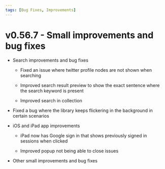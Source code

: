 ```yaml
---
tags: [Bug Fixes, Improvements]
---
```


# v0.56.7 - Small improvements and bug fixes

- Search improvements and bug fixes

    - Fixed an issue where twitter profile nodes are not shown when searching

    - Improved search result preview to show the exact sentence where the search keyword is present

    - Improved search in collection

- Fixed a bug where the library keeps flickering in the background in certain scenarios

- iOS and iPad app improvements

    - iPad now has Google sign in that shows previously signed in sessions when clicked

    - Improved popup not being able to close issues

- Other small improvements and bug fixes